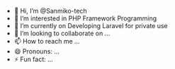 - 👋 Hi, I’m @Sanmiko-tech
- 👀 I’m interested in PHP Framework Programming
- 🌱 I’m currently on Developing Laravel for private use
- 💞️ I’m looking to collaborate on ...
- 📫 How to reach me ...
- 😄 Pronouns: ...
- ⚡ Fun fact: ...

<!---
Sanmiko-tech/Sanmiko-tech is a ✨ special ✨ repository because its `README.md` (this file) appears on your GitHub profile.
You can click the Preview link to take a look at your changes.
--->
